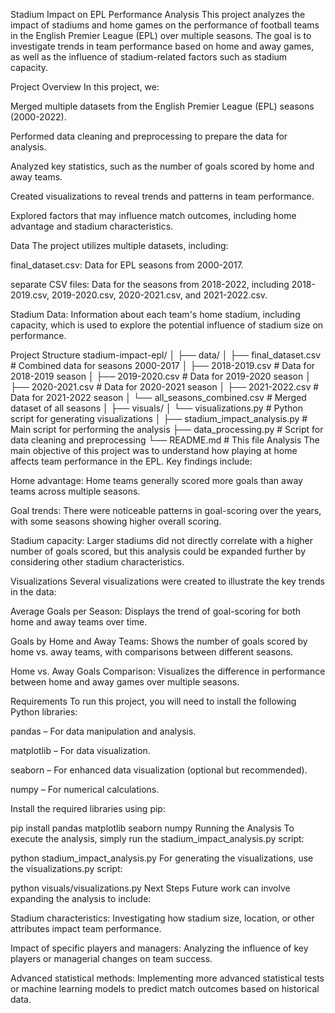 Stadium Impact on EPL Performance Analysis
This project analyzes the impact of stadiums and home games on the performance of football teams in the English Premier League (EPL) over multiple seasons. The goal is to investigate trends in team performance based on home and away games, as well as the influence of stadium-related factors such as stadium capacity.

Project Overview
In this project, we:

Merged multiple datasets from the English Premier League (EPL) seasons (2000-2022).

Performed data cleaning and preprocessing to prepare the data for analysis.

Analyzed key statistics, such as the number of goals scored by home and away teams.

Created visualizations to reveal trends and patterns in team performance.

Explored factors that may influence match outcomes, including home advantage and stadium characteristics.

Data
The project utilizes multiple datasets, including:

final_dataset.csv: Data for EPL seasons from 2000-2017.

separate CSV files: Data for the seasons from 2018-2022, including 2018-2019.csv, 2019-2020.csv, 2020-2021.csv, and 2021-2022.csv.

Stadium Data: Information about each team's home stadium, including capacity, which is used to explore the potential influence of stadium size on performance.

Project Structure
stadium-impact-epl/
│
├── data/
│   ├── final_dataset.csv             # Combined data for seasons 2000-2017
│   ├── 2018-2019.csv                # Data for 2018-2019 season
│   ├── 2019-2020.csv                # Data for 2019-2020 season
│   ├── 2020-2021.csv                # Data for 2020-2021 season
│   ├── 2021-2022.csv                # Data for 2021-2022 season
│   └── all_seasons_combined.csv     # Merged dataset of all seasons
│
├── visuals/
│   └── visualizations.py            # Python script for generating visualizations
│
├── stadium_impact_analysis.py       # Main script for performing the analysis
├── data_processing.py               # Script for data cleaning and preprocessing
└── README.md                        # This file
Analysis
The main objective of this project was to understand how playing at home affects team performance in the EPL. Key findings include:

Home advantage: Home teams generally scored more goals than away teams across multiple seasons.

Goal trends: There were noticeable patterns in goal-scoring over the years, with some seasons showing higher overall scoring.

Stadium capacity: Larger stadiums did not directly correlate with a higher number of goals scored, but this analysis could be expanded further by considering other stadium characteristics.

Visualizations
Several visualizations were created to illustrate the key trends in the data:

Average Goals per Season: Displays the trend of goal-scoring for both home and away teams over time.

Goals by Home and Away Teams: Shows the number of goals scored by home vs. away teams, with comparisons between different seasons.

Home vs. Away Goals Comparison: Visualizes the difference in performance between home and away games over multiple seasons.

Requirements
To run this project, you will need to install the following Python libraries:

pandas – For data manipulation and analysis.

matplotlib – For data visualization.

seaborn – For enhanced data visualization (optional but recommended).

numpy – For numerical calculations.

Install the required libraries using pip:

pip install pandas matplotlib seaborn numpy
Running the Analysis
To execute the analysis, simply run the stadium_impact_analysis.py script:


python stadium_impact_analysis.py
For generating the visualizations, use the visualizations.py script:


python visuals/visualizations.py
Next Steps
Future work can involve expanding the analysis to include:

Stadium characteristics: Investigating how stadium size, location, or other attributes impact team performance.

Impact of specific players and managers: Analyzing the influence of key players or managerial changes on team success.

Advanced statistical methods: Implementing more advanced statistical tests or machine learning models to predict match outcomes based on historical data.


